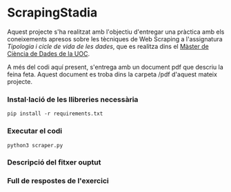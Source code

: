 # ScrapingStadia

Aquest projecte s'ha realitzat amb l'objectiu d'entregar una pràctica amb els coneixements apresos sobre les tècniques de Web Scraping a l'assignatura _Tipologia i cicle de vida de les dades_, que es realitza dins el [Màster de Ciència de Dades de la UOC](https://estudis.uoc.edu/ca/masters-universitaris/data-science/pla-estudis).

A més del codi aquí present, s'entrega amb un document pdf que descriu la feina feta. Aquest document es troba dins la carpeta /pdf d'aquest mateix projecte.

### Instal·lació de les llibreries necessària

```
pip install -r requirements.txt
```

### Executar el codi

```
python3 scraper.py
```

### Descripció del fitxer ouptut

### Full de respostes de l'exercici 
